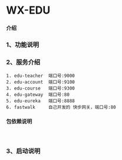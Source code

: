 # WX-EDU

#### 介绍

### 1、功能说明





### 2、服务介绍
    1. edu-teacher  端口号:9000
    2. edu-account  端口号:9100
    3. edu-course   端口号:9300
    4. edu-gateway  端口号:80
    5. edu-eureka   端口号:8888
    6. fastwalk     自己开发的 快步网关，端口号:80

####  包依赖说明

​	

### 3、启动说明 

 








 














